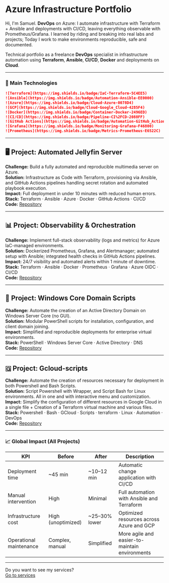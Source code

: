 

# **Azure Infrastructure Portfolio**  
 
Hi, I'm Samuel. **DevOps** on Azure: I automate infrastructure with Terraform + Ansible and deployments with CI/CD, leaving everything observable with Prometheus/Grafana.
I learned by riding and breaking into real labs and projects; Today I work to make environments reproducible, safe and documented.

Technical portfolio as a freelance **DevOps** specialist in infrastructure automation using **Terraform**, **Ansible**, **CI/CD**, **Docker** and deployments on **Cloud**.  

---

### 🧰 Main Technologies  
```md
![Terraform](https://img.shields.io/badge/IaC-Terraform-5C4EE5)
![Ansible](https://img.shields.io/badge/Automation-Ansible-EE0000)
![Azure](https://img.shields.io/badge/Cloud-Azure-0078D4)
![GCP](https://img.shields.io/badge/Cloud-Google_Cloud-4285F4)
![Docker](https://img.shields.io/badge/Container-Docker-2496ED)
![CI/CD](https://img.shields.io/badge/Pipeline-CI%2FCD-2088FF)
![GitHub Actions](https://img.shields.io/badge/Automation-GitHub_Actions-2088FF)
![Grafana](https://img.shields.io/badge/Monitoring-Grafana-F46800)
![Prometheus](https://img.shields.io/badge/Metrics-Prometheus-E6522C)
```
---  
## 🖥️ Project: Automated Jellyfin Server

**Challenge:** Build a fully automated and reproducible multimedia server on Azure.  
**Solution:** Infrastructure as Code with Terraform, provisioning via Ansible, and GitHub Actions pipelines handling secret rotation and automated playbook execution.  
**Impact:** Full deployment in under 10 minutes with reduced human errors.  
**Stack:** Terraform · Ansible · Azure · Docker · GitHub Actions · CI/CD  
**Code:** [Repository](https://github.com/S4M73l09/ProyectoServer)

---

## 📊 Project: Observability & Orchestration

**Challenge:** Implement full-stack observability (logs and metrics) for Azure IaC-managed environments.  
**Solution:** Dockerized Prometheus, Grafana, and Alertmanager; automated setup with Ansible; integrated health checks in GitHub Actions pipelines.  
**Impact:** 24/7 visibility and automated alerts within 1 minute of downtime.  
**Stack:** Terraform · Ansible · Docker · Prometheus · Grafana · Azure OIDC · CI/CD  
**Code:** [Repository](https://github.com/S4M73l09/Obversabilidad-Obversility)

---

## 🧱 Project: Windows Core Domain Scripts

**Challenge:** Automate the creation of an Active Directory Domain on Windows Server Core (no GUI).  
**Solution:** Modular PowerShell scripts for installation, configuration, and client domain joining.  
**Impact:** Simplified and reproducible deployments for enterprise virtual environments.  
**Stack:** PowerShell · Windows Server Core · Active Directory · DNS  
**Code:** [Repository](https://github.com/S4M73l09/scripts-guia-windows)

---

## 🇬 Project: Gcloud-scripts  

**Challenge:** Automate the creation of resources necessary for deployment in both Powershell and Bash Scripts.  
**Solution:** Script Powershell with Wrapper, and Script Bash for Linux environments. All in one and with interactive menu and customization.  
**Impact:** Simplify the configuration of different resources in Google Cloud in a single file + Creation of a Terraform virtual machine and various files.  
**Stack:** Powershell · Bash · GCloud · Scripts · terraform · Linux · Automation · DevOps  
**Code:** [Repository](https://github.com/S4M73l09/Gcloud-Script)    

---

### 📈 Global Impact (All Projects)

| KPI | Before | After | Description |
|------|--------|--------|-------------|
| Deployment time | ~45 min | ~10–12 min | Automatic change application with CI/CD |
| Manual intervention | High | Minimal | Full automation with Ansible and Terraform |
| Infrastructure cost | High (unoptimized) | ~25–30% lower | Optimized resources across Azure and GCP |
| Operational maintenance | Complex, manual | Simplified | More agile and easier-to-maintain environments |

---

Do you want to see my services?  
[Go to services](?section=services)  
 
